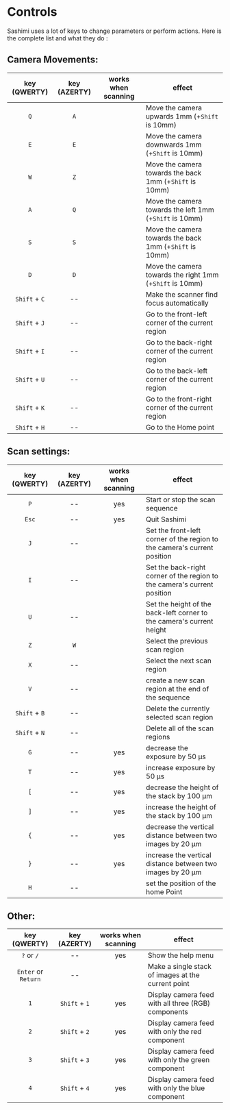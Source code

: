 # Controls

Sashimi uses a lot of keys to change parameters or perform actions. Here is the complete list and what they do :

## Camera Movements:

| key (QWERTY)  | key (AZERTY) | works when scanning | effect                                                   |
|:-------------:|:------------:|---------------------|----------------------------------------------------------|
|      `Q`      |     `A`      |                     | Move the camera upwards 1mm (+`Shift` is 10mm)           |
|      `E`      |     `E`      |                     | Move the camera downwards 1mm (+`Shift` is 10mm)         |
|      `W`      |     `Z`      |                     | Move the camera towards the back 1mm (+`Shift` is 10mm)  |
|      `A`      |     `Q`      |                     | Move the camera towards the left 1mm (+`Shift` is 10mm)  |
|      `S`      |     `S`      |                     | Move the camera towards the back 1mm (+`Shift` is 10mm)  |
|      `D`      |     `D`      |                     | Move the camera towards the right 1mm (+`Shift` is 10mm) |
| `Shift` + `C` |      --      |                     | Make the scanner find focus automatically                |
| `Shift` + `J` |      --      |                     | Go to the front-left corner of the current region        |
| `Shift` + `I` |      --      |                     | Go to the back-right corner of the current region        |
| `Shift` + `U` |      --      |                     | Go to the back-left corner of the current region         |
| `Shift` + `K` |      --      |                     | Go to the front-right corner of the current region       |
| `Shift` + `H` |      --      |                     | Go to the Home point                                     |

## Scan settings:

| key (QWERTY)  | key (AZERTY) | works when scanning | effect                                                                   |
|:-------------:|:------------:|:-------------------:|--------------------------------------------------------------------------|
|      `P`      |      --      |         yes         | Start or stop the scan sequence                                          |
|     `Esc`     |      --      |         yes         | Quit Sashimi                                                             |
|      `J`      |      --      |                     | Set the front-left corner of the region to the camera's current position |
|      `I`      |      --      |                     | Set the back-right corner of the region to the camera's current position |
|      `U`      |      --      |                     | Set the height of the back-left corner to the camera's current height    |
|      `Z`      |     `W`      |                     | Select the previous scan region                                          |
|      `X`      |      --      |                     | Select the next scan region                                              |
|      `V`      |      --      |                     | create a new scan region at the end of the sequence                      |
| `Shift` + `B` |      --      |                     | Delete the currently selected scan region                                |
| `Shift` + `N` |      --      |                     | Delete all of the scan regions                                           |
|      `G`      |      --      |         yes         | decrease the exposure by 50 µs                                           |
|      `T`      |      --      |         yes         | increase exposure by 50 µs                                               |
|      `[`      |      --      |         yes         | decrease the height of the stack by 100 µm                               |
|      `]`      |      --      |         yes         | increase the height of the stack by 100 µm                               |
|      `{`      |      --      |         yes         | decrease the vertical distance between two images by 20 µm               |
|      `}`      |      --      |         yes         | increase the vertical distance between two images by 20 µm               |
|      `H`      |      --      |                     | set the position of the home Point                                       |

## Other:

|    key (QWERTY)     | key (AZERTY)  | works when scanning | effect                                              |
|:-------------------:|:-------------:|:-------------------:|-----------------------------------------------------|
|     `?` or `/`      |      --       |         yes         | Show the help menu                                  |
| `Enter` or `Return` |      --       |                     | Make a single stack of images at the current point  |
|         `1`         | `Shift` + `1` |         yes         | Display camera feed with all three (RGB) components |
|         `2`         | `Shift` + `2` |         yes         | Display camera feed with only the red component     |
|         `3`         | `Shift` + `3` |         yes         | Display camera feed with only the green component   |
|         `4`         | `Shift` + `4` |         yes         | Display camera feed with only the blue component    |

